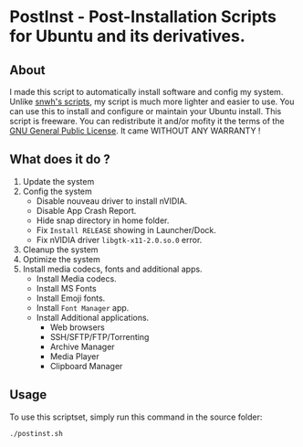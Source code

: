 # PostInst - Post-Installation Scripts for Ubuntu and its derivatives.
## About 

I made this script to automatically install software and config my system. Unlike [snwh's scripts](https://github.com/snwh/ubuntu-post-install), my script is much more lighter and easier to use. You can use this to install and configure or maintain your Ubuntu install.
This script is freeware. You can redistribute it and/or mofity it the terms of the [GNU General Public License](https://github.com/MeowIce/postinst/blob/main/LICENSE). It came WITHOUT ANY WARRANTY !

## What does it do ?
1. Update the system
2. Config the system
    - Disable nouveau driver to install nVIDIA.
    - Disable App Crash Report.
    - Hide snap directory in home folder.
    - Fix `Install RELEASE` showing in Launcher/Dock.
    - Fix nVIDIA driver `libgtk-x11-2.0.so.0` error.
3. Cleanup the system
4. Optimize the system
5. Install media codecs, fonts and additional apps.
    - Install Media codecs.
    - Install MS Fonts
    - Install Emoji fonts.
    - Install `Font Manager` app.
    - Install Additional applications.
        - Web browsers
        - SSH/SFTP/FTP/Torrenting
        - Archive Manager
        - Media Player
        - Clipboard Manager

## Usage

To use this scriptset, simply run this command in the source folder:
```
./postinst.sh
```

